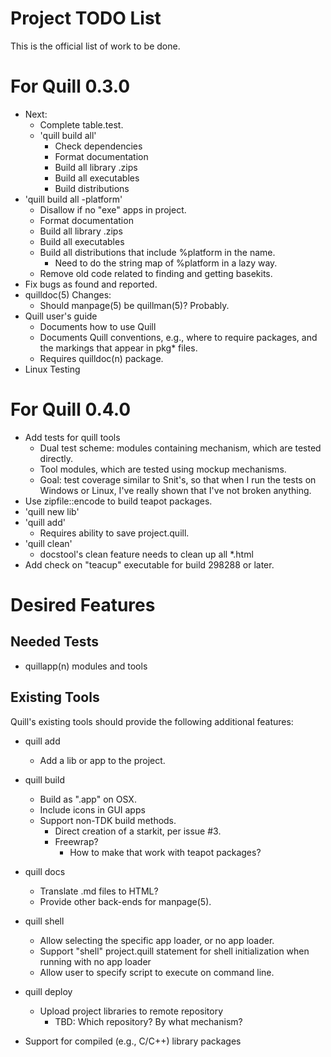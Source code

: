 # Project TODO List

This is the official list of work to be done.

# For Quill 0.3.0

* Next:
  * Complete table.test.
  * 'quill build all'
    * Check dependencies
    * Format documentation
    * Build all library .zips
    * Build all executables
    * Build distributions
* 'quill build all -platform'
  * Disallow if no "exe" apps in project.
  * Format documentation
  * Build all library .zips
  * Build all executables
  * Build all distributions that include %platform in the name.
    * Need to do the string map of %platform in a lazy way.
  * Remove old code related to finding and getting basekits.
* Fix bugs as found and reported.
* quilldoc(5) Changes:
  * Should manpage(5) be quillman(5)?  Probably.
* Quill user's guide
  * Documents how to use Quill
  * Documents Quill conventions, e.g., where to require packages, and the
    markings that appear in pkg* files.
  * Requires quilldoc(n) package.
* Linux Testing

# For Quill 0.4.0

* Add tests for quill tools
  * Dual test scheme: modules containing mechanism, which are tested
    directly.
  * Tool modules, which are tested using mockup mechanisms.
  * Goal: test coverage similar to Snit's, so that when I run the tests
    on Windows or Linux, I've really shown that I've not broken anything.
* Use zipfile::encode to build teapot packages.
* 'quill new lib'
* 'quill add'
  * Requires ability to save project.quill.
* 'quill clean'
  * docstool's clean feature needs to clean up all *.html
* Add check on "teacup" executable for build 298288 or later.

# Desired Features

## Needed Tests

* quillapp(n) modules and tools

## Existing Tools

Quill's existing tools should provide the following additional features:

* quill add
  * Add a lib or app to the project.

* quill build
  * Build as ".app" on OSX.
  * Include icons in GUI apps
  * Support non-TDK build methods.
    * Direct creation of a starkit, per issue #3.
    * Freewrap?
      * How to make that work with teapot packages?

* quill docs
  * Translate .md files to HTML?
  * Provide other back-ends for manpage(5).

* quill shell
  * Allow selecting the specific app loader, or no app loader.
  * Support "shell" project.quill statement for shell initialization
    when running with no app loader
  * Allow user to specify script to execute on command line.

* quill deploy
  * Upload project libraries to remote repository
    * TBD: Which repository?  By what mechanism?

* Support for compiled (e.g., C/C++) library packages

